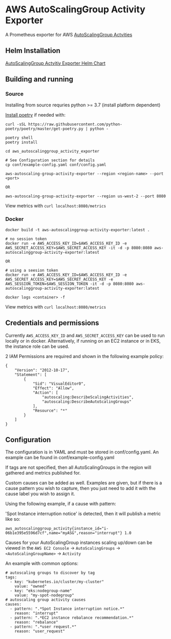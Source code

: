 AWS AutoScalingGroup Activity Exporter
=====

A Prometheus exporter for AWS [AutoScalingGroup Actvities](https://docs.aws.amazon.com/autoscaling/ec2/userguide/as-verify-scaling-activity.html)

## Helm Installation

[AutoScalingGroup Actvitiy Exporter Helm Chart](https://github.com/asserts/helm-charts/tree/master/charts/aws-autoscalinggroup-activity-exporter)

## Building and running

### Source

Installing from source requries python >= 3.7 (install platform dependent)

[Install poetry](https://python-poetry.org/docs/#installation) if needed with:

```
curl -sSL https://raw.githubusercontent.com/python-poetry/poetry/master/get-poetry.py | python -
```

```
poetry shell
poetry install

cd aws_autoscalinggroup_activity_exporter

# See Configuration section for details
cp conf/example-config.yaml conf/config.yaml

aws-autoscaling-group-activity-exporter --region <region-name> --port <port>

OR

aws-autoscaling-group-activity-exporter --region us-west-2 --port 8080
```

View metrics with `curl localhost:8080/metrics`

### Docker

```
docker build -t aws-autoscalinggroup-activity-exporter:latest .

# no session token
docker run -e AWS_ACCESS_KEY_ID=$AWS_ACCESS_KEY_ID -e AWS_SECRET_ACCESS_KEY=$AWS_SECRET_ACCESS_KEY -it -d -p 8080:8080 aws-autoscalinggroup-activity-exporter:latest

OR

# using a seesion token
docker run -e AWS_ACCESS_KEY_ID=$AWS_ACCESS_KEY_ID -e AWS_SECRET_ACCESS_KEY=$AWS_SECRET_ACCESS_KEY -e AWS_SESSION_TOKEN=$AWS_SESSION_TOKEN -it -d -p 8080:8080 aws-autoscalinggroup-activity-exporter:latest

docker logs <container> -f
```

View metrics with `curl localhost:8080/metrics`

## Credentials and permissions

Currently `AWS_ACCESS_KEY_ID` and `AWS_SECRET_ACCESS_KEY` can be used to run locally or in docker.
Alternatively, if running on an EC2 instance or in EKS, the instance role can be used.

2 IAM Permissions are required and shown in the following example policy:

```
{
    "Version": "2012-10-17",
    "Statement": [
        {
            "Sid": "VisualEditor0",
            "Effect": "Allow",
            "Action": [
                "autoscaling:DescribeScalingActivities",
                "autoscaling:DescribeAutoScalingGroups"
            ],
            "Resource": "*"
        }
    ]
}
```

## Configuration
The configuration is in YAML and must be stored in conf/config.yaml.
An example can be found in conf/example-config.yaml

If tags are not specified, then all AutoScalingGroups in the
region will gathered and metrics published for.

Custom causes can be added as well. Examples are given, but
if there is a cause pattern you wish to capture, then you
just need to add it with the cause label you wish to assign it.

Using the following example, if a cause with pattern:

'Spot Instance interruption notice' is detected, then it will publish a metric
like so:

```
aws_autoscalinggroup_activity{instance_id="i-06b1e395e5596d7cf",name="myASG",reason="interrupt"} 1.0
```

Causes for your AutoScalingGroup instances scaling up/down can be viewed in the
`AWS EC2 Console` -> `AutoScalingGroups` -> `<AutoScalingGroupName>` -> `Activity`

An example with common options:
```
# autoscaling groups to discover by tag
tags:
  - key: "kubernetes.io/cluster/my-cluster"
    value: "owned"
  - key: "eks:nodegroup-name"
    value: "my-spot-nodegroup"
# autoscaling group activity causes
causes:
  - pattern: ".*Spot Instance interruption notice.*"
    reason: "interrupt"
  - pattern: ".*EC2 instance rebalance recommendation.*"
    reason: "rebalance"
  - pattern: ".*user request.*"
    reason: "user_request"
```
